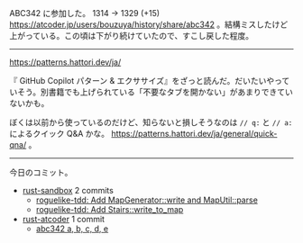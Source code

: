 ABC342 に参加した。 1314 → 1329 (+15) <https://atcoder.jp/users/bouzuya/history/share/abc342> 。結構ミスしたけど上がっている。この頃は下がり続けていたので、すこし戻した程度。

---

<https://patterns.hattori.dev/ja/>

『 GitHub Copilot パターン & エクササイズ』をざっと読んだ。だいたいやっていそう。別書籍でも上げられている「不要なタブを開かない」があまりできていないかも。

ぼくは以前から使っているのだけど、知らないと損しそうなのは `// q:` と `// a:` によるクイック Q&A かな。 <https://patterns.hattori.dev/ja/general/quick-qna/> 。

---

今日のコミット。

- [rust-sandbox](https://github.com/bouzuya/rust-sandbox) 2 commits
  - [roguelike-tdd: Add MapGenerator::write and MapUtil::parse](https://github.com/bouzuya/rust-sandbox/commit/e919c1d92f2c2c1a312843a9fc371e3a20a34411)
  - [roguelike-tdd: Add Stairs::write_to_map](https://github.com/bouzuya/rust-sandbox/commit/b7aa3f1bb4bfcf1a7a7f0330579e781f043f633b)
- [rust-atcoder](https://github.com/bouzuya/rust-atcoder) 1 commit
  - [abc342 a, b, c, d, e](https://github.com/bouzuya/rust-atcoder/commit/61f33235c7c9266209e3cc357d20f778899c6b05)
